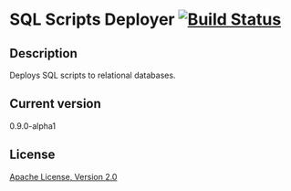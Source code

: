 SQL Scripts Deployer [![Build Status](https://travis-ci.org/satrapu/sql-scripts-deployer.png?branch=master)](https://travis-ci.org/satrapu/sql-scripts-deployer)
========================

Description
-
Deploys SQL scripts to relational databases.

Current version
-
0.9.0-alpha1


License
-
[Apache License, Version 2.0](http://www.apache.org/licenses/LICENSE-2.0.html)
